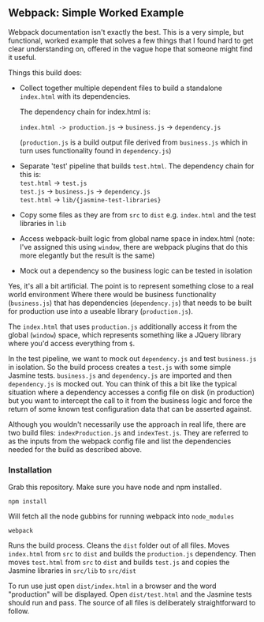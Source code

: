 
## Webpack: Simple Worked Example

Webpack documentation isn't exactly the best. This is a very simple, but functional,
worked example that solves a few things that I found hard to get clear understanding on,
offered in the vague hope that someone might find it useful.

Things this build does:

*	Collect together multiple dependent files to build a standalone `index.html`
	with its dependencies.  
	
	The dependency chain for index.html is:  
	
	`index.html -> production.js` -> `business.js` -> `dependency.js` 
	
	(`production.js` is a build output file derived from `business.js` which in turn uses functionality found in `dependency.js`)  

*	Separate 'test' pipeline that builds `test.html`. The dependency chain for
	this is:  
	`test.html` -> `test.js`  
	`test.js` -> `business.js` -> `dependency.js`  
	`test.html` -> `lib/{jasmine-test-libraries}`   

*	Copy some files as they are from `src` to `dist`  e.g. `index.html` and the test libraries in `lib`

*	Access webpack-built logic from global name space in index.html (note: I've assigned this using `window`, there are webpack plugins that do this more elegantly but the result is the same) 

*	Mock out a dependency so the business logic can be tested in isolation  

Yes, it's all a bit artificial. The point is to represent something close to a real world environment
Where there would be business functionality (`business.js`) that has dependencies (`dependency.js`) that needs to be built for production use into a useable library (`production.js`).  

The `index.html` that uses `production.js` additionally access it from the global (`window`) space, which represents something like a JQuery library where you'd access everything from `$`.

In the test pipeline, we want to mock out `dependency.js` and test `business.js` in isolation. So the build process creates a `test.js` with some simple Jasmine tests. `business.js` and `dependency.js` are imported and then `dependency.js` is mocked out. You can think of this a bit like the typical situation where a dependency accesses a config file on disk (in production) but you want to intercept the call to it from the business logic and force the return of some known test configuration data that can be asserted against.

Although you wouldn't necessarily use the approach in real life, there are two build files: `indexProduction.js` and `indexTest.js`. They are referred to as the inputs from the webpack config file and list the dependencies needed for the build as described above.

### Installation

Grab this repository. Make sure you have node and npm installed.

`npm install` 

Will fetch all the node gubbins for running webpack into `node_modules`

`webpack`

Runs the build process. Cleans the `dist` folder out of all files. Moves `index.html` from `src` to `dist` and builds the `production.js` dependency. Then moves `test.html` from `src` to `dist` and builds `test.js` and copies the Jasmine libraries in `src/lib` to `src/dist`

To run use just open `dist/index.html` in a browser and the word "production" will be displayed. Open `dist/test.html` and the Jasmine tests should run and pass. The source of all files is deliberately straightforward to follow.




